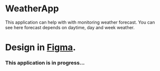 # WeatherApp
This application can help with with monitoring weather forecast. You can see here forecast depends on daytime, day and week weather.
# Design in [Figma](https://www.figma.com/file/90jzsuvdM2FRqneCpAixHh/Weather-App-(Community)?node-id=102-123&t=23iSduiJbmIFJkcs-0).
### This application is in progress...
